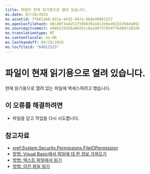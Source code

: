 ```yaml
---
title: 파일이 현재 읽기용으로 열려 있습니다.
ms.date: 07/20/2015
ms.assetid: 7f662a68-021a-4432-947a-6bde48061257
ms.openlocfilehash: 68cd8f3a4251f595039a1613e0ad9155394da092
ms.sourcegitcommit: e08b319358a8025cc6aa38737854f7bdb87183d6
ms.translationtype: MT
ms.contentlocale: ko-KR
ms.lasthandoff: 04/29/2019
ms.locfileid: "64912523"
---
```

# <a name="the-file-is-currently-open-for-reading"></a>파일이 현재 읽기용으로 열려 있습니다.
현재 읽기용으로 열려 있는 파일에 액세스하려고 했습니다.  
  
## <a name="to-correct-this-error"></a>이 오류를 해결하려면  
  
- 파일을 닫고 작업을 다시 시도합니다.  
  
## <a name="see-also"></a>참고자료

- <xref:System.Security.Permissions.FileIOPermission>
- [방법: Visual Basic에서 파일에 대 한 정보 가져오기](https://docs.microsoft.com/previous-versions/visualstudio/visual-studio-2010/abtzf6f7(v=vs.100))
- [방법: 텍스트 파일에서 읽기](../../visual-basic/developing-apps/programming/drives-directories-files/how-to-read-from-text-files.md)
- [방법: 이진 파일 읽기](../../visual-basic/developing-apps/programming/drives-directories-files/how-to-read-from-binary-files.md)
